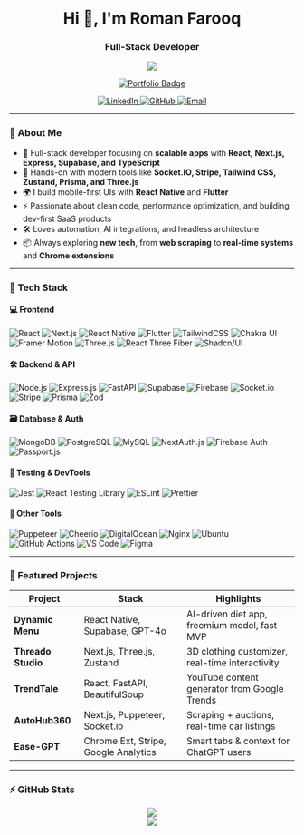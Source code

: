 <h1 align="center">Hi 👋, I'm Roman Farooq</h1>
<h3 align="center">Full-Stack Developer</h3>

<p align="center">
  <img src="https://readme-typing-svg.herokuapp.com?font=Fira+Code&pause=1000&color=00BFFF&center=true&vCenter=true&width=435&lines=Building+modern+apps+with+JS+%26+TS;Crafting+clean+UIs+%26+scalable+APIs;Mobile,+Web,+Cloud-ready+solutions" />
</p>

<p align="center">
  <a href="https://romanfarooq.vercel.app" target="_blank">
    <img src="https://img.shields.io/badge/🌐 Portfolio-romanfarooq.vercel.app-blueviolet?style=for-the-badge&logo=vercel&logoColor=white" alt="Portfolio Badge"/>
  </a>
</p>

<p align="center">
  <a href="https://linkedin.com/in/roman-farooq" target="_blank">
    <img src="https://img.shields.io/badge/LinkedIn-0A66C2?style=for-the-badge&logo=linkedin&logoColor=white" alt="LinkedIn"/>
  </a>
  <a href="https://github.com/romanfarooq" target="_blank">
    <img src="https://img.shields.io/badge/GitHub-6e5494?style=for-the-badge&logo=github&logoColor=white" alt="GitHub"/>
  </a>
  <a href="mailto:theromanfarooq@gmail.com" target="_blank">
    <img src="https://img.shields.io/badge/Email-D14836?style=for-the-badge&logo=gmail&logoColor=white" alt="Email"/>
  </a>
</p>

---

### 🚀 About Me

- 🧠 Full-stack developer focusing on **scalable apps** with **React, Next.js, Express, Supabase, and TypeScript**
- 🧩 Hands-on with modern tools like **Socket.IO, Stripe, Tailwind CSS, Zustand, Prisma, and Three.js**
- 🌍 I build mobile-first UIs with **React Native** and **Flutter**
- ⚡ Passionate about clean code, performance optimization, and building dev-first SaaS products
- 🛠️ Loves automation, AI integrations, and headless architecture
- 📦 Always exploring **new tech**, from **web scraping** to **real-time systems** and **Chrome extensions**

---

### 🧰 Tech Stack

#### 💻 Frontend
![React](https://img.shields.io/badge/React-61DAFB?style=for-the-badge&logo=react&logoColor=white)
![Next.js](https://img.shields.io/badge/Next.js-111827?style=for-the-badge&logo=nextdotjs&logoColor=white)
![React Native](https://img.shields.io/badge/React_Native-FF6B6B?style=for-the-badge&logo=react&logoColor=white)
![Flutter](https://img.shields.io/badge/Flutter-02569B?style=for-the-badge&logo=flutter&logoColor=white)
![TailwindCSS](https://img.shields.io/badge/Tailwind_CSS-06B6D4?style=for-the-badge&logo=tailwind-css&logoColor=white)
![Chakra UI](https://img.shields.io/badge/Chakra_UI-88CCCA?style=for-the-badge&logo=chakra-ui&logoColor=black)
![Framer Motion](https://img.shields.io/badge/Framer_Motion-E3008C?style=for-the-badge&logo=framer&logoColor=white)
![Three.js](https://img.shields.io/badge/Three.js-F7DF1E?style=for-the-badge&logo=three.js&logoColor=black)
![React Three Fiber](https://img.shields.io/badge/React--Three--Fiber-A855F7?style=for-the-badge)
![Shadcn/UI](https://img.shields.io/badge/Shadcn_UI-10B981?style=for-the-badge)

#### 🛠️ Backend & API
![Node.js](https://img.shields.io/badge/Node.js-339933?style=for-the-badge&logo=node.js&logoColor=white)
![Express.js](https://img.shields.io/badge/Express.js-4B5563?style=for-the-badge)
![FastAPI](https://img.shields.io/badge/FastAPI-00ADB5?style=for-the-badge&logo=fastapi&logoColor=white)
![Supabase](https://img.shields.io/badge/Supabase-3ECF8E?style=for-the-badge&logo=supabase&logoColor=white)
![Firebase](https://img.shields.io/badge/Firebase-FFCA28?style=for-the-badge&logo=firebase&logoColor=black)
![Socket.io](https://img.shields.io/badge/Socket.io-808080?style=for-the-badge&logo=socket.io&logoColor=white)
![Stripe](https://img.shields.io/badge/Stripe-635BFF?style=for-the-badge&logo=stripe&logoColor=white)
![Prisma](https://img.shields.io/badge/Prisma-0C344B?style=for-the-badge&logo=prisma&logoColor=white)
![Zod](https://img.shields.io/badge/Zod-5C2D91?style=for-the-badge)

#### 🗃️ Database & Auth
![MongoDB](https://img.shields.io/badge/MongoDB-4EA94B?style=for-the-badge&logo=mongodb&logoColor=white)
![PostgreSQL](https://img.shields.io/badge/PostgreSQL-336791?style=for-the-badge&logo=postgresql&logoColor=white)
![MySQL](https://img.shields.io/badge/MySQL-00758F?style=for-the-badge&logo=mysql&logoColor=white)
![NextAuth.js](https://img.shields.io/badge/NextAuth.js-FF4088?style=for-the-badge)
![Firebase Auth](https://img.shields.io/badge/Firebase_Auth-FACC15?style=for-the-badge&logo=firebase&logoColor=black)
![Passport.js](https://img.shields.io/badge/Passport.js-3B5998?style=for-the-badge&logo=passport&logoColor=white)

#### 🧪 Testing & DevTools
![Jest](https://img.shields.io/badge/Jest-C21325?style=for-the-badge&logo=jest&logoColor=white)
![React Testing Library](https://img.shields.io/badge/React_Testing_Library-E33332?style=for-the-badge&logo=testing-library&logoColor=white)
![ESLint](https://img.shields.io/badge/ESLint-4B32C3?style=for-the-badge&logo=eslint)
![Prettier](https://img.shields.io/badge/Prettier-F7B93E?style=for-the-badge&logo=prettier)

#### 🧩 Other Tools
![Puppeteer](https://img.shields.io/badge/Puppeteer-40B5AD?style=for-the-badge&logo=puppeteer&logoColor=white)
![Cheerio](https://img.shields.io/badge/Cheerio-FF69B4?style=for-the-badge)
![DigitalOcean](https://img.shields.io/badge/DigitalOcean-0080FF?style=for-the-badge&logo=digitalocean&logoColor=white)
![Nginx](https://img.shields.io/badge/Nginx-009639?style=for-the-badge&logo=nginx&logoColor=white)
![Ubuntu](https://img.shields.io/badge/Ubuntu-E95420?style=for-the-badge&logo=ubuntu&logoColor=white)
![GitHub Actions](https://img.shields.io/badge/GitHub_Actions-2088FF?style=for-the-badge&logo=github-actions&logoColor=white)
![VS Code](https://img.shields.io/badge/VS_Code-007ACC?style=for-the-badge&logo=visual-studio-code&logoColor=white)
![Figma](https://img.shields.io/badge/Figma-F24E1E?style=for-the-badge&logo=figma&logoColor=white)

---

### 🌟 Featured Projects

| Project | Stack | Highlights |
|--------|-------|-----------|
| **Dynamic Menu** | React Native, Supabase, GPT-4o | AI-driven diet app, freemium model, fast MVP |
| **Threado Studio** | Next.js, Three.js, Zustand | 3D clothing customizer, real-time interactivity |
| **TrendTale** | React, FastAPI, BeautifulSoup | YouTube content generator from Google Trends |
| **AutoHub360** | Next.js, Puppeteer, Socket.io | Scraping + auctions, real-time car listings |
| **Ease-GPT** | Chrome Ext, Stripe, Google Analytics | Smart tabs & context for ChatGPT users |

---

### ⚡ GitHub Stats

<p align="center">
  <img src="https://github-readme-stats.vercel.app/api?username=romanfarooq&show_icons=true&theme=tokyonight" />
  <br />
  <img src="https://streak-stats.demolab.com?user=romanfarooq&theme=tokyonight" />
</p>
